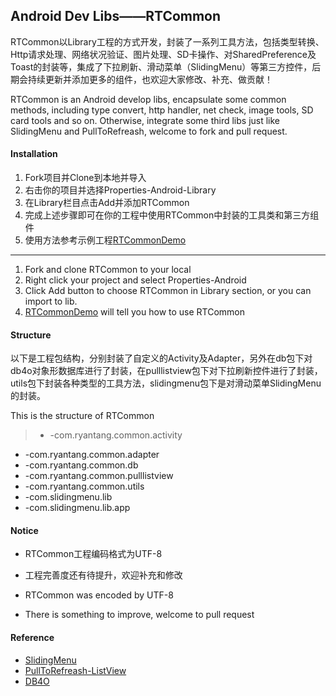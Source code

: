 ## Android Dev Libs——RTCommon

RTCommon以Library工程的方式开发，封装了一系列工具方法，包括类型转换、Http请求处理、网络状况验证、图片处理、SD卡操作、对SharedPreference及Toast的封装等，集成了下拉刷新、滑动菜单（SlidingMenu）等第三方控件，后期会持续更新并添加更多的组件，也欢迎大家修改、补充、做贡献！

RTCommon is an Android develop libs, encapsulate some common methods, including type convert, http handler, net check, image tools, SD card tools and so on. Otherwise, integrate some third libs just like SlidingMenu and PullToRefreash, welcome to fork and pull request.

#### Installation
1. Fork项目并Clone到本地并导入
2. 右击你的项目并选择Properties-Android-Library
3. 在Library栏目点击Add并添加RTCommon 
4. 完成上述步骤即可在你的工程中使用RTCommon中封装的工具类和第三方组件
5. 使用方法参考示例工程[RTCommonDemo](https://github.com/tangren03/RTCommonDemo)

---
1. Fork and clone RTCommon to your local
2. Right click your project and select Properties-Android
3. Click Add button to choose RTCommon in Library section, or you can import to lib.
4. [RTCommonDemo](https://github.com/tangren03/RTCommonDemo) will tell you how to use RTCommon

#### Structure
以下是工程包结构，分别封装了自定义的Activity及Adapter，另外在db包下对db4o对象形数据库进行了封装，在pulllistview包下对下拉刷新控件进行了封装，utils包下封装各种类型的工具方法，slidingmenu包下是对滑动菜单SlidingMenu的封装。

This is the structure of RTCommon

> - -com.ryantang.common.activity
- -com.ryantang.common.adapter
- -com.ryantang.common.db
- -com.ryantang.common.pulllistview
- -com.ryantang.common.utils
- -com.slidingmenu.lib
- -com.slidingmenu.lib.app

#### Notice
- RTCommon工程编码格式为UTF-8
- 工程完善度还有待提升，欢迎补充和修改

- RTCommon was encoded by UTF-8
- There is something to improve, welcome to pull request


#### Reference
- [SlidingMenu](https://github.com/jfeinstein10/SlidingMenu)
- [PullToRefreash-ListView](https://github.com/erikwt/PullToRefresh-ListView)
- [DB4O](http://www.db4o.com/)
